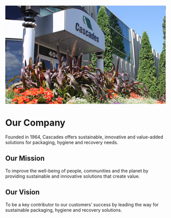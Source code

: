![Cascades](https://github.com/cascades-cti/.github/blob/main/images/cascades.png)

# Our Company

Founded in 1964, Cascades offers sustainable, innovative and value-added solutions for packaging, hygiene and recovery needs.

## Our Mission

To improve the well-being of people, communities and the planet by providing sustainable and innovative solutions that create value.

## Our Vision

To be a key contributor to our customers’ success by leading the way for sustainable packaging, hygiene and recovery solutions.
